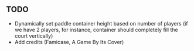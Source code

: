 ## TODO
* Dynamically set paddle container height based on number of players (if we have 2 players, for instance, container should completely fill the court vertically)
* Add credits (Famicase, A Game By Its Cover)